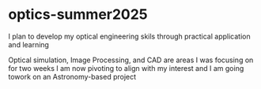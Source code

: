 # optics-summer2025
I plan to develop my optical engineering skils through practical application and learning

Optical simulation, Image Processing, and CAD are areas I was focusing on for two weeks
I am now pivoting to align with my interest and I am going towork on an Astronomy-based project

